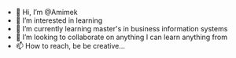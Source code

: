 - 👋 Hi, I’m @Amimek
- 👀 I’m interested in learning
- 🌱 I’m currently learning master's in business information systems
- 💞️ I’m looking to collaborate on anything I can learn anything from 
- 📫 How to reach, be be creative...

<!---
Amimek/Amimek is a ✨ special ✨ repository because its `README.md` (this file) appears on your GitHub profile.
You can click the Preview link to take a look at your changes.
--->
